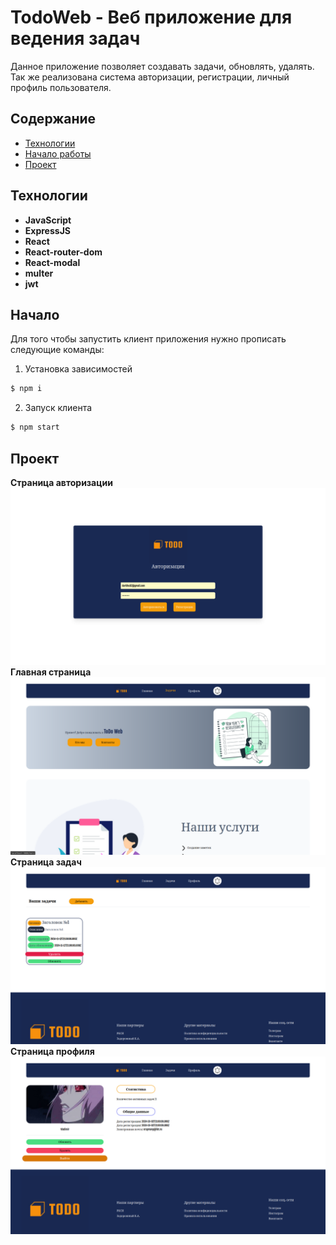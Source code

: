 # TodoWeb - Веб приложение для ведения задач
Данное приложение позволяет создавать задачи, обновлять, удалять. Так же реализована система авторизации, регистрации, личный профиль пользователя.

## Содержание
- [Технологии](#технологии)
- [Начало работы](#начало)
- [Проект](#проект)

## Технологии
- __JavaScript__
- __ExpressJS__
- __React__
- __React-router-dom__
- __React-modal__
- __multer__
- __jwt__

## Начало
Для того чтобы запустить клиент приложения нужно прописать следующие команды:
1. Установка зависимостей
```sh
$ npm i
```

2. Запуск клиента
```sh
$ npm start
```


## Проект
**Страница авторизации**
![Страница авторизации](https://github.com/darkfos/TodoWeb/blob/main/readme/images/Screenshot%20from%202024-11-15%2001-54-52.png)
**Главная страница**
![Главная страница](https://github.com/darkfos/TodoWeb/blob/main/readme/images/Screenshot%20from%202024-11-15%2001-55-44.png)
**Страница задач**
![Страница задач](https://github.com/darkfos/TodoWeb/blob/main/readme/images/Screenshot%20from%202024-11-15%2002-00-16.png)
**Страница профиля**
![Страница профиля](https://github.com/darkfos/TodoWeb/blob/main/readme/images/Screenshot%20from%202024-11-15%2001-56-28.png)
